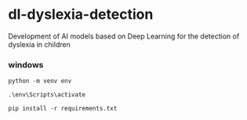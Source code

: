 # dl-dyslexia-detection
Development of AI models based on Deep Learning for the detection of dyslexia in children


### windows
`python -m venv env`

`.\env\Scripts\activate`

`pip install -r requirements.txt`



